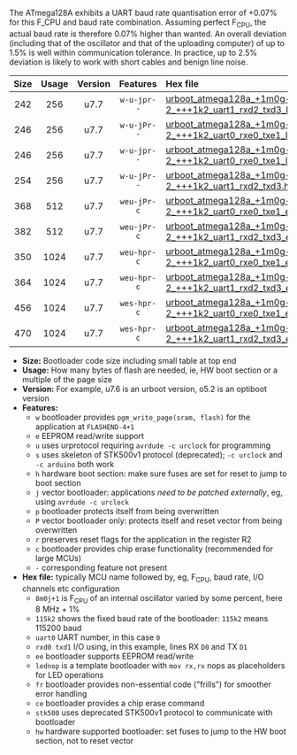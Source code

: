 The ATmega128A exhibits a UART baud rate quantisation error of +0.07% for this F_CPU and baud rate combination. Assuming perfect F<sub>CPU</sub>, the actual baud rate is therefore 0.07% higher than wanted. An overall deviation (including that of the oscillator and that of the uploading computer) of up to 1.5% is well within communication tolerance. In practice, up to 2.5% deviation is likely to work with short cables and benign line noise.

|Size|Usage|Version|Features|Hex file|
|:-:|:-:|:-:|:-:|:--|
|242|256|u7.7|`w-u-jpr--`|[urboot_atmega128a_+1m0g-2_+++1k2_uart1_rxd2_txd3_lednop.hex](https://raw.githubusercontent.com/stefanrueger/urboot.hex/main/mcus/atmega128a/internal_oscillator/fcpu_+1m0g-2/br_+++1k2/urboot_atmega128a_+1m0g-2_+++1k2_uart1_rxd2_txd3_lednop.hex)|
|246|256|u7.7|`w-u-jPr--`|[urboot_atmega128a_+1m0g-2_+++1k2_uart0_rxe0_txe1_lednop.hex](https://raw.githubusercontent.com/stefanrueger/urboot.hex/main/mcus/atmega128a/internal_oscillator/fcpu_+1m0g-2/br_+++1k2/urboot_atmega128a_+1m0g-2_+++1k2_uart0_rxe0_txe1_lednop.hex)|
|246|256|u7.7|`w-u-jpr--`|[urboot_atmega128a_+1m0g-2_+++1k2_uart0_rxe0_txe1_lednop_fr.hex](https://raw.githubusercontent.com/stefanrueger/urboot.hex/main/mcus/atmega128a/internal_oscillator/fcpu_+1m0g-2/br_+++1k2/urboot_atmega128a_+1m0g-2_+++1k2_uart0_rxe0_txe1_lednop_fr.hex)|
|254|256|u7.7|`w-u-jPr--`|[urboot_atmega128a_+1m0g-2_+++1k2_uart1_rxd2_txd3.hex](https://raw.githubusercontent.com/stefanrueger/urboot.hex/main/mcus/atmega128a/internal_oscillator/fcpu_+1m0g-2/br_+++1k2/urboot_atmega128a_+1m0g-2_+++1k2_uart1_rxd2_txd3.hex)|
|368|512|u7.7|`weu-jPr-c`|[urboot_atmega128a_+1m0g-2_+++1k2_uart0_rxe0_txe1_ee_lednop_fr_ce.hex](https://raw.githubusercontent.com/stefanrueger/urboot.hex/main/mcus/atmega128a/internal_oscillator/fcpu_+1m0g-2/br_+++1k2/urboot_atmega128a_+1m0g-2_+++1k2_uart0_rxe0_txe1_ee_lednop_fr_ce.hex)|
|382|512|u7.7|`weu-jPr-c`|[urboot_atmega128a_+1m0g-2_+++1k2_uart1_rxd2_txd3_ee_lednop_fr_ce.hex](https://raw.githubusercontent.com/stefanrueger/urboot.hex/main/mcus/atmega128a/internal_oscillator/fcpu_+1m0g-2/br_+++1k2/urboot_atmega128a_+1m0g-2_+++1k2_uart1_rxd2_txd3_ee_lednop_fr_ce.hex)|
|350|1024|u7.7|`weu-hpr-c`|[urboot_atmega128a_+1m0g-2_+++1k2_uart0_rxe0_txe1_ee_lednop_fr_ce_hw.hex](https://raw.githubusercontent.com/stefanrueger/urboot.hex/main/mcus/atmega128a/internal_oscillator/fcpu_+1m0g-2/br_+++1k2/urboot_atmega128a_+1m0g-2_+++1k2_uart0_rxe0_txe1_ee_lednop_fr_ce_hw.hex)|
|364|1024|u7.7|`weu-hpr-c`|[urboot_atmega128a_+1m0g-2_+++1k2_uart1_rxd2_txd3_ee_lednop_fr_ce_hw.hex](https://raw.githubusercontent.com/stefanrueger/urboot.hex/main/mcus/atmega128a/internal_oscillator/fcpu_+1m0g-2/br_+++1k2/urboot_atmega128a_+1m0g-2_+++1k2_uart1_rxd2_txd3_ee_lednop_fr_ce_hw.hex)|
|456|1024|u7.7|`wes-hpr-c`|[urboot_atmega128a_+1m0g-2_+++1k2_uart0_rxe0_txe1_ee_lednop_fr_ce_stk500_hw.hex](https://raw.githubusercontent.com/stefanrueger/urboot.hex/main/mcus/atmega128a/internal_oscillator/fcpu_+1m0g-2/br_+++1k2/urboot_atmega128a_+1m0g-2_+++1k2_uart0_rxe0_txe1_ee_lednop_fr_ce_stk500_hw.hex)|
|470|1024|u7.7|`wes-hpr-c`|[urboot_atmega128a_+1m0g-2_+++1k2_uart1_rxd2_txd3_ee_lednop_fr_ce_stk500_hw.hex](https://raw.githubusercontent.com/stefanrueger/urboot.hex/main/mcus/atmega128a/internal_oscillator/fcpu_+1m0g-2/br_+++1k2/urboot_atmega128a_+1m0g-2_+++1k2_uart1_rxd2_txd3_ee_lednop_fr_ce_stk500_hw.hex)|

- **Size:** Bootloader code size including small table at top end
- **Usage:** How many bytes of flash are needed, ie, HW boot section or a multiple of the page size
- **Version:** For example, u7.6 is an urboot version, o5.2 is an optiboot version
- **Features:**
  + `w` bootloader provides `pgm_write_page(sram, flash)` for the application at `FLASHEND-4+1`
  + `e` EEPROM read/write support
  + `u` uses urprotocol requiring `avrdude -c urclock` for programming
  + `s` uses skeleton of STK500v1 protocol (deprecated); `-c urclock` and `-c arduino` both work
  + `h` hardware boot section: make sure fuses are set for reset to jump to boot section
  + `j` vector bootloader: applications *need to be patched externally*, eg, using `avrdude -c urclock`
  + `p` bootloader protects itself from being overwritten
  + `P` vector bootloader only: protects itself and reset vector from being overwritten
  + `r` preserves reset flags for the application in the register R2
  + `c` bootloader provides chip erase functionality (recommended for large MCUs)
  + `-` corresponding feature not present
- **Hex file:** typically MCU name followed by, eg, F<sub>CPU</sub>, baud rate, I/O channels etc configuration
  + `8m0j+1` is F<sub>CPU</sub> of an internal oscillator varied by some percent, here 8 MHz + 1%
  + `115k2` shows the fixed baud rate of the bootloader: `115k2` means 115200 baud
  + `uart0` UART number, in this case `0`
  + `rxd0 txd1` I/O using, in this example, lines RX `D0` and TX `D1`
  + `ee` bootloader supports EEPROM read/write
  + `lednop` is a template bootloader with `mov rx,rx` nops as placeholders for LED operations
  + `fr` bootloader provides non-essential code ("frills") for smoother error handling
  + `ce` bootloader provides a chip erase command
  + `stk500` uses deprecated STK500v1 protocol to communicate with bootloader
  + `hw` hardware supported bootloader: set fuses to jump to the HW boot section, not to reset vector
